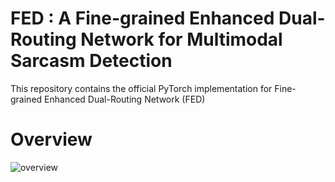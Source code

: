 # FED : A Fine-grained Enhanced Dual-Routing Network for Multimodal Sarcasm Detection
This repository contains the official PyTorch implementation for Fine-grained Enhanced Dual-Routing Network (FED)
# Overview
![overview](https://github.com/user-attachments/assets/2a45fcd5-7aa0-4f9c-bc60-da1a45fa6ece)
